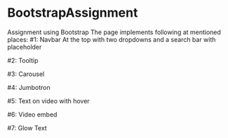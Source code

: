# BootstrapAssignment
Assignment using Bootstrap
The page implements following at mentioned places:
#1: Navbar
    At the top with two dropdowns and a search bar with placeholder

#2: Tooltip

#3: Carousel

#4: Jumbotron

#5: Text on video with hover

#6: Video embed

#7: Glow Text
